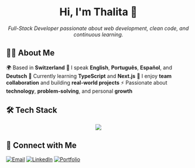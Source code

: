 <h1 align="center">Hi, I'm Thalita 👋</h1>

<p align="center">
  <em>Full-Stack Developer passionate about web development, clean code, and continuous learning.</em>
</p>

## 👩‍💻 About Me

🌍 Based in **Switzerland**
💬 I speak **English**, **Português**, **Español**, and **Deutsch**
🎯 Currently learning **TypeScript** and **Next.js**
🤝 I enjoy **team collaboration** and building **real-world projects**
⚡ Passionate about **technology**, **problem-solving**, and personal **growth**

## 🛠️ Tech Stack

<div align="center">
  <img src="https://skillicons.dev/icons?i=js,ts,react,nodejs,express,mongodb,html,css,tailwind,git,github,vscode,vite" />
</div>

## 🔗 Connect with Me

[![Email](https://img.shields.io/badge/Email-dosreistha@gmail.com-D14836?style=for-the-badge&labelColor=101010)](mailto:dosreistha@gmail.com)
[![LinkedIn](https://img.shields.io/badge/LinkedIn-Thalita%20dos%20Reis-0077B5?style=for-the-badge&labelColor=101010)](https://www.linkedin.com/in/thalitadosreis/)
[![Portfolio](https://img.shields.io/badge/Portfolio-thalitadosreis.ch-F9A825?style=for-the-badge&labelColor=101010)](https://thalitadosreis.ch)
